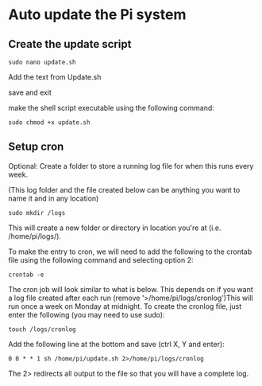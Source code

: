 # Auto update the Pi system

## Create the update script

    sudo nano update.sh

Add the text from Update.sh

save and exit

make the shell script executable using the following command:

    sudo chmod +x update.sh

## Setup cron

Optional: Create a folder to store a running log file for when this runs every week.

(This log folder and the file created below can be anything you want to name it and in any location)

    sudo mkdir /logs

This will create a new folder or directory in location you're at (i.e. /home/pi/logs/).

To make the entry to cron, we will need to add the following to the crontab file using the following command and selecting option 2:

    crontab -e

The cron job will look similar to what is below. This depends on if you
want a log file created after each run (remove '>/home/pi/logs/cronlog')This will run once a week on Monday at midnight. To create the cronlog file, just enter the following (you may need to use sudo):

    touch /logs/cronlog

Add the following line at the bottom and save (ctrl X, Y and enter):

    0 0 * * 1 sh /home/pi/update.sh 2>/home/pi/logs/cronlog

The 2> redirects all output to the file so that you will have a complete log.
